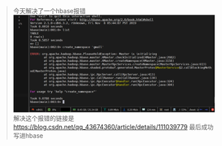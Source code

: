 >今天解决了一个hbase报错
> ![img_1.png](img_1.png)
> 解决这个报错的链接是
> https://blog.csdn.net/qq_43674360/article/details/111039779
>最后成功写进hbase
> 